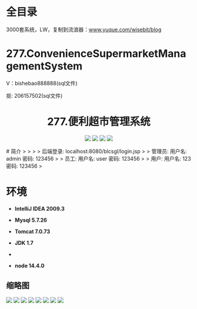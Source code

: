 # 全目录

3000套系统，LW，复制到流浪器：www.yuque.com/wisebit/blog

# 277.ConvenienceSupermarketManagementSystem

<p>V：bishebao888888(sql文件)</p>
<p>抠: 206157502(sql文件)</p>

<p><h1 align="center">277.便利超市管理系统</h1></p>


<p align="center">
	<img src="https://img.shields.io/badge/jdk-1.7-orange.svg"/>
    <img src="https://img.shields.io/badge/servlet-3.x-lightgrey.svg"/>
    <img src="https://img.shields.io/badge/jsp-3.x-blue.svg"/>
    <img src="https://img.shields.io/badge/jdbc-5.x-yellow.svg"/>
</p>
# 简介
>
> 
>
> 后端登录: localhost:8080/blcsgl/login.jsp
>
> 管理员: 用户名: admin  密码: 123456
>
> 员工: 用户名: user  密码: 123456
>
> 用户: 用户名: 123  密码: 123456
>



# 环境

- <b>IntelliJ IDEA 2009.3</b>

- <b>Mysql 5.7.26</b>

- <b>Tomcat 7.0.73</b>

- <b>JDK 1.7</b>
-
- <b>node 14.4.0</b>




## 缩略图

![](https://bitwise.oss-cn-heyuan.aliyuncs.com/2024/9/10/5be93349-78f4-475f-8487-711995c7e02b.png)
![](https://bitwise.oss-cn-heyuan.aliyuncs.com/2024/9/10/735a96b7-c75a-4f82-8934-ffa411cb9ffe.png)
![](https://bitwise.oss-cn-heyuan.aliyuncs.com/2024/9/10/0a6c92f9-666d-4bbf-86e6-c9f80b4f4d92.png)
![](https://bitwise.oss-cn-heyuan.aliyuncs.com/2024/9/10/902a2388-942e-419b-9aa2-98c2941fa4c6.png)
![](https://bitwise.oss-cn-heyuan.aliyuncs.com/2024/9/10/2e32570e-b762-4a97-855e-6ca2bca94a63.png)
![](https://bitwise.oss-cn-heyuan.aliyuncs.com/2024/9/10/470cd6cc-3633-4b92-960d-482d29394b24.png)
![](https://bitwise.oss-cn-heyuan.aliyuncs.com/2024/9/10/85fa59f4-3d07-449d-b5f8-03f5c8945889.png)
![](https://bitwise.oss-cn-heyuan.aliyuncs.com/2024/9/10/addfdd44-b1f7-490b-9c76-4f783494ce9b.png)





